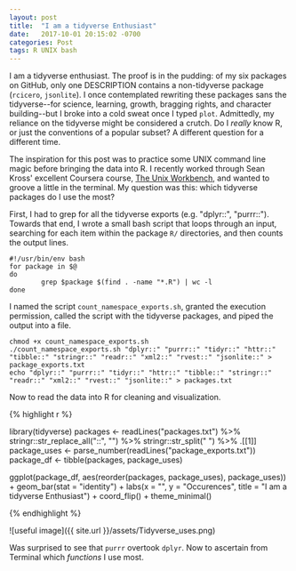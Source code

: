```yaml
---
layout: post
title:  "I am a tidyverse Enthusiast"
date:   2017-10-01 20:15:02 -0700
categories: Post
tags: R UNIX bash
---
```


I am a tidyverse enthusiast. The proof is in the pudding: of my six packages on GitHub, only one DESCRIPTION 
contains a non-tidyverse package (`rcicero`, `jsonlite`). I once contemplated rewriting these packages sans the tidyverse--for science, learning, growth, 
bragging rights, and character building--but I broke into a cold sweat once I typed `plot`. Admittedly, my reliance 
on the tidyverse might be considered a crutch. Do I *really* know R, or just the conventions of a popular subset? A different question
for a different time.


<!--more-->

The inspiration for this post was to practice some UNIX command line magic before bringing the data into R. I recently worked through 
Sean Kross' excellent Coursera course, [The Unix Workbench,](https://www.coursera.org/learn/unix) and wanted to groove a little
in the terminal. My question was this: which tidyverse packages do I use the most? 

First, I had to grep for all the tidyverse exports (e.g. "dplyr::", "purrr::"). Towards that end, I wrote a 
small bash script that loops through an input, searching for each item within the package `R/` directories, and then counts
the output lines. 

```
#!/usr/bin/env bash
for package in $@
do
        grep $package $(find . -name "*.R") | wc -l
done
```
I named the script `count_namespace_exports.sh`, granted the execution permission, called the script with the tidyverse packages,
and piped the output into a file.

```
chmod +x count_namespace_exports.sh
./count_namespace_exports.sh "dplyr::" "purrr::" "tidyr::" "httr::" "tibble::" "stringr::" "readr::" "xml2::" "rvest::" "jsonlite::" > package_exports.txt
echo "dplyr::" "purrr::" "tidyr::" "httr::" "tibble::" "stringr::" "readr::" "xml2::" "rvest::" "jsonlite::" > packages.txt
```

Now to read the data into R for cleaning and visualization.

{% highlight r %}

library(tidyverse)
packages <- readLines("packages.txt") %>% 
  stringr::str_replace_all("::", "") %>% 
  stringr::str_split(" ") %>% 
  .[[1]]
package_uses <- parse_number(readLines("package_exports.txt"))
package_df <- tibble(packages, package_uses)

ggplot(package_df, aes(reorder(packages, package_uses), package_uses)) +
  geom_bar(stat = "identity") +
  labs(x = "", 
       y = "Occurences",
       title = "I am a tidyverse Enthusiast") +
  coord_flip() +
  theme_minimal()
  
{% endhighlight %}

![useful image]({{ site.url }}/assets/Tidyverse_uses.png)

Was surprised to see that `purrr` overtook `dplyr`. Now to ascertain from Terminal which *functions* I use most.




